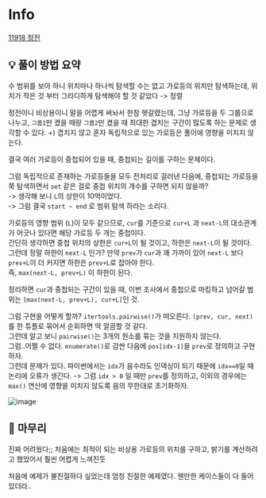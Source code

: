 # Info
[11918 정전](https://boj.kr/11918)

## 💡 풀이 방법 요약
수 범위를 보아 하니 위치마나 하나씩 탐색할 수는 없고 가로등의 위치만 탐색하는데, 위치가 작은 것 부터 그리디하게 탐색해야 할 것 같았다 -> 정렬  

정전이니 비상용이니 말을 어렵게 써놔서 한참 헷갈렸는데, 그냥 가로등을 두 그룹으로 나누고, `그룹1`만 켰을 때랑 `그룹2`만 켰을 때 최대한 겹치는 구간이 많도록 하는 문제로 생각할 수 있다. +) 겹치지 않고 혼자 독립적으로 있는 가로등은 풀이에 영향을 미치지 않는다.

결국 여러 가로등이 중첩되어 있을 때, 중첩되는 길이를 구하는 문제이다.  

그럼 독립적으로 존재하는 가로등들을 모두 전처리로 걸러낸 다음에, 중첩되는 가로등을 쭉 탐색하면서 `set` 같은 걸로 중첩 위치의 개수를 구하면 되지 않을까?  
-> 생각해 보니 `L`의 상한이 10억이었다.  
-> 그럼 결국 `start ~ end` 로 범위 탐색 하라는 소리다.

가로등의 영향 범위 (`L`)이 모두 같으므로, `cur`를 기준으로 `cur+L` 과 `next-L`의 대소관계가 어긋나 있다면 해당 가로등 두 개는 중첩이다.  
간단히 생각하면 중첩 위치의 상한은 `cur+L`이 될 것이고, 하한은 `next-L`이 될 것이다.  
그런데 정말 하한이 `next-L` 인가? 만약 `prev`가 `cur`과 꽤 가까이 있어 `next-L` 보다 `prev+L`이 더 커지면 하한은 `prev+L`로 잡아야 한다.  
즉, `max(next-L, prev+L)` 이 하한이 된다.

정리하면 `cur`과 중첩되는 구간이 있을 때, 이번 조사에서 중첩으로 마킹하고 넘어갈 범위는 `[max(next-L, prev+L), cur+L]`인 것.

그럼 구현을 어떻게 할까? `itertools.pairwise()`가 떠오른다. `(prev, cur, next)`를 한 튜플로 묶어서 순회하면 딱 깔끔할 것 같다.  
그런데 알고 보니 `pairwise()`는 3개의 원소를 묶는 것을 지원하지 않는다.  
그럼..어쩔 수 없다. `enumerate()`로 감싼 다음에 `pos[idx-1]`을 `prev`로 정의하고 구현하자.  
그런데 문제가 있다. 파이썬에서는 `idx`가 음수라도 인덱싱이 되기 때문에 `idx==0`일 때 논리에 오류가 생긴다. -> 그럼 `idx > 0` 일 때만 `prev`를 정의하고, 이외의 경우에는 `max()` 연산에 영향을 미치지 않도록 음의 무한대로 초기화하자.


![image](https://github.com/user-attachments/assets/257c221f-ae56-4bcc-80fb-95db3c66bec2)


## 🙂 마무리
진짜 어려웠다;;
처음에는 최적이 되는 비상용 가로등의 위치를 구하고, 밝기를 계산하려고 했었어서 훨씬 어렵게 느껴진듯

처음에 예제가 불친절하다 싶었는데 엄청 친절한 예제였다. 웬만한 케이스들이 다 들어 있더라..
